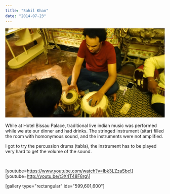 ```yaml
---
title: "Sahil Khan"
date: "2014-07-23"
---
```


![DSC00442](images/DSC00442-1024x575.jpg)

While at Hotel Bissau Palace, traditional live indian music was performed while we ate our dinner and had drinks. The stringed instrument (sitar) filled the room with homonymous sound, and the instruments were not amplified.

I got to try the percussion drums (tabla), the instrument has to be played very hard to get the volume of the sound.

 

\[youtube=https://www.youtube.com/watch?v=lbk3LZzaSbc\] \[youtube=http://youtu.be/t3X4T48F8rg\]

\[gallery type="rectangular" ids="599,601,600"\]
